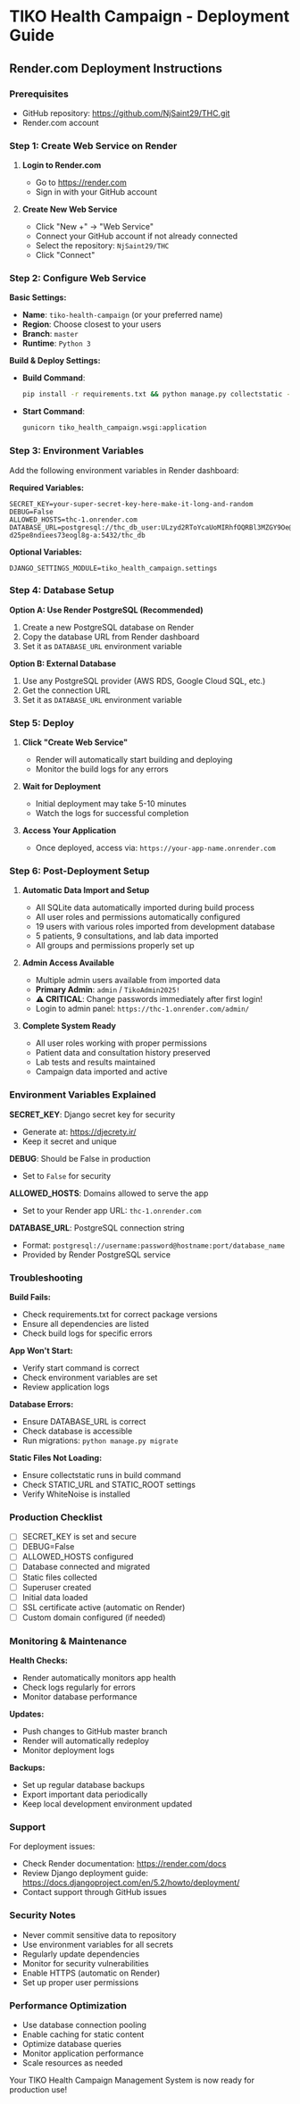 # TIKO Health Campaign - Deployment Guide

## Render.com Deployment Instructions

### Prerequisites
- GitHub repository: https://github.com/NjSaint29/THC.git
- Render.com account

### Step 1: Create Web Service on Render

1. **Login to Render.com**
   - Go to https://render.com
   - Sign in with your GitHub account

2. **Create New Web Service**
   - Click "New +" → "Web Service"
   - Connect your GitHub account if not already connected
   - Select the repository: `NjSaint29/THC`
   - Click "Connect"

### Step 2: Configure Web Service

**Basic Settings:**
- **Name**: `tiko-health-campaign` (or your preferred name)
- **Region**: Choose closest to your users
- **Branch**: `master`
- **Runtime**: `Python 3`

**Build & Deploy Settings:**
- **Build Command**:
  ```bash
  pip install -r requirements.txt && python manage.py collectstatic --noinput && python manage.py migrate && python manage.py setup_production_data
  ```
- **Start Command**: 
  ```bash
  gunicorn tiko_health_campaign.wsgi:application
  ```

### Step 3: Environment Variables

Add the following environment variables in Render dashboard:

**Required Variables:**
```
SECRET_KEY=your-super-secret-key-here-make-it-long-and-random
DEBUG=False
ALLOWED_HOSTS=thc-1.onrender.com
DATABASE_URL=postgresql://thc_db_user:ULzyd2RToYcaUoMIRhfOQRBl3MZGY9Oe@dpg-d25pe8ndiees73eogl8g-a:5432/thc_db
```

**Optional Variables:**
```
DJANGO_SETTINGS_MODULE=tiko_health_campaign.settings
```

### Step 4: Database Setup

**Option A: Use Render PostgreSQL (Recommended)**
1. Create a new PostgreSQL database on Render
2. Copy the database URL from Render dashboard
3. Set it as `DATABASE_URL` environment variable

**Option B: External Database**
1. Use any PostgreSQL provider (AWS RDS, Google Cloud SQL, etc.)
2. Get the connection URL
3. Set it as `DATABASE_URL` environment variable

### Step 5: Deploy

1. **Click "Create Web Service"**
   - Render will automatically start building and deploying
   - Monitor the build logs for any errors

2. **Wait for Deployment**
   - Initial deployment may take 5-10 minutes
   - Watch the logs for successful completion

3. **Access Your Application**
   - Once deployed, access via: `https://your-app-name.onrender.com`

### Step 6: Post-Deployment Setup

1. **Automatic Data Import and Setup**
   - All SQLite data automatically imported during build process
   - All user roles and permissions automatically configured
   - 19 users with various roles imported from development database
   - 5 patients, 9 consultations, and lab data imported
   - All groups and permissions properly set up

2. **Admin Access Available**
   - Multiple admin users available from imported data
   - **Primary Admin**: `admin` / `TikoAdmin2025!`
   - **⚠️ CRITICAL**: Change passwords immediately after first login!
   - Login to admin panel: `https://thc-1.onrender.com/admin/`

3. **Complete System Ready**
   - All user roles working with proper permissions
   - Patient data and consultation history preserved
   - Lab tests and results maintained
   - Campaign data imported and active

### Environment Variables Explained

**SECRET_KEY**: Django secret key for security
- Generate at: https://djecrety.ir/
- Keep it secret and unique

**DEBUG**: Should be False in production
- Set to `False` for security

**ALLOWED_HOSTS**: Domains allowed to serve the app
- Set to your Render app URL: `thc-1.onrender.com`

**DATABASE_URL**: PostgreSQL connection string
- Format: `postgresql://username:password@hostname:port/database_name`
- Provided by Render PostgreSQL service

### Troubleshooting

**Build Fails:**
- Check requirements.txt for correct package versions
- Ensure all dependencies are listed
- Check build logs for specific errors

**App Won't Start:**
- Verify start command is correct
- Check environment variables are set
- Review application logs

**Database Errors:**
- Ensure DATABASE_URL is correct
- Check database is accessible
- Run migrations: `python manage.py migrate`

**Static Files Not Loading:**
- Ensure collectstatic runs in build command
- Check STATIC_URL and STATIC_ROOT settings
- Verify WhiteNoise is installed

### Production Checklist

- [ ] SECRET_KEY is set and secure
- [ ] DEBUG=False
- [ ] ALLOWED_HOSTS configured
- [ ] Database connected and migrated
- [ ] Static files collected
- [ ] Superuser created
- [ ] Initial data loaded
- [ ] SSL certificate active (automatic on Render)
- [ ] Custom domain configured (if needed)

### Monitoring & Maintenance

**Health Checks:**
- Render automatically monitors app health
- Check logs regularly for errors
- Monitor database performance

**Updates:**
- Push changes to GitHub master branch
- Render will automatically redeploy
- Monitor deployment logs

**Backups:**
- Set up regular database backups
- Export important data periodically
- Keep local development environment updated

### Support

For deployment issues:
- Check Render documentation: https://render.com/docs
- Review Django deployment guide: https://docs.djangoproject.com/en/5.2/howto/deployment/
- Contact support through GitHub issues

### Security Notes

- Never commit sensitive data to repository
- Use environment variables for all secrets
- Regularly update dependencies
- Monitor for security vulnerabilities
- Enable HTTPS (automatic on Render)
- Set up proper user permissions

### Performance Optimization

- Use database connection pooling
- Enable caching for static content
- Optimize database queries
- Monitor application performance
- Scale resources as needed

Your TIKO Health Campaign Management System is now ready for production use!
